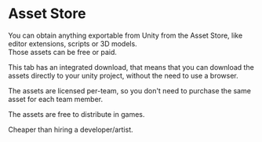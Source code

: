 # Asset Store

You can obtain anything exportable from Unity from the Asset Store, like editor extensions, scripts or 3D models.   
Those assets can be free or paid.

This tab has an integrated download, that means that you can download the assets directly to your unity project, without the need to use a browser.

The assets are licensed per-team, so you don't need to purchase the same asset for each team member.

The assets are free to distribute in games.

Cheaper than hiring a developer/artist.